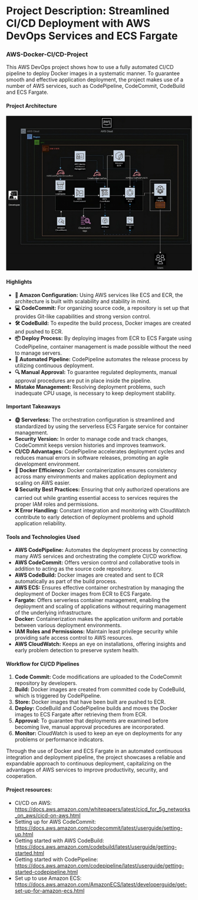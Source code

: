 # Project Description: Streamlined CI/CD Deployment with AWS DevOps Services and ECS Fargate

### AWS-Docker-CI/CD-Project
This AWS DevOps project shows how to use a fully automated CI/CD pipeline to deploy Docker images in a systematic manner. To guarantee smooth and effective application deployment, the project makes use of a number of AWS services, such as CodePipeline, CodeCommit, CodeBuild and ECS Fargate.

#### Project Architecture
![alt text](AWS-devops.drawio-transformed.png)

#### Highlights 

- **🚀 Amazon Configuration:** Using AWS services like ECS and ECR, the architecture is built with scalability and stability in mind.
- **💻 CodeCommit:** For organizing source code, a repository is set up that provides Git-like capabilities and strong version control. 
- **🛠️ CodeBuild:** To expedite the build process, Docker images are created and pushed to ECR. 
- **📦 Deploy Process:** By deploying images from ECR to ECS Fargate using CodePipeline, container management is made possible without the need to manage servers. 
- **🔄 Automated Pipeline:** CodePipeline automates the release process by utilizing continuous deployment. 
- **🔍 Manual Approval:** To guarantee regulated deployments, manual approval procedures are put in place inside the pipeline. 
- **Mistake Management:** Resolving deployment problems, such inadequate CPU usage, is necessary to keep deployment stability. 

#### Important Takeaways 

- **🌞 Serverless:** The orchestration configuration is streamlined and standardized by using the serverless ECS Fargate service for container management.
- **Security Version:** In order to manage code and track changes, CodeCommit keeps version histories and improves teamwork. 
- **CI/CD Advantages:** CodePipeline accelerates deployment cycles and reduces manual errors in software releases, promoting an agile development environment. 
- **🐳 Docker Efficiency:** Docker containerization ensures consistency across many environments and makes application deployment and scaling on AWS easier. 
- **🔒 Security Best Practices:** Ensuring that only authorized operations are carried out while granting essential access to services requires the proper IAM roles and permissions. 
- **❌ Error Handling:**  Constant integration and monitoring with CloudWatch contribute to early detection of deployment problems and uphold application reliability. 

#### Tools and Technologies Used
- **AWS CodePipeline:** Automates the deployment process by connecting many AWS services and orchestrating the complete CI/CD workflow.
- **AWS CodeCommit:** Offers version control and collaborative tools in addition to acting as the source code repository.
- **AWS CodeBuild:** Docker images are created and sent to ECR automatically as part of the build process. 
- **AWS ECS:** Ensures effective container orchestration by managing the deployment of Docker images from ECR to ECS Fargate. 
- **Fargate:** Offers serverless container management, enabling the deployment and scaling of applications without requiring management of the underlying infrastructure. 
- **Docker:** Containerization makes the application uniform and portable between various deployment environments. 
- **IAM Roles and Permissions:** Maintain least privilege security while providing safe access control to AWS resources. 
- **AWS CloudWatch:** Keeps an eye on installations, offering insights and early problem detection to preserve system health. 

#### Workflow for CI/CD Pipelines 

1. **Code Commit:** Code modifications are uploaded to the CodeCommit repository by developers.
2. **Build:** Docker images are created from committed code by CodeBuild, which is triggered by CodePipeline. 
3. **Store:** Docker images that have been built are pushed to ECR. 
4. **Deploy:** CodeBuild and CodePipeline builds and moves the Docker images to ECS Fargate after retrieving them from ECR. 
5. **Approval:** To guarantee that deployments are examined before becoming live, manual approval procedures are incorporated. 
6. **Monitor:** CloudWatch is used to keep an eye on deployments for any problems or performance indicators. 

Through the use of Docker and ECS Fargate in an automated continuous integration and deployment pipeline, the project showcases a reliable and expandable approach to continuous deployment, capitalizing on the advantages of AWS services to improve productivity, security, and cooperation. 

#### Project resources:

- CI/CD on AWS: https://docs.aws.amazon.com/whitepapers/latest/cicd_for_5g_networks_on_aws/cicd-on-aws.html
- Setting up for AWS CodeCommit: https://docs.aws.amazon.com/codecommit/latest/userguide/setting-up.html
- Getting started with AWS CodeBuild: https://docs.aws.amazon.com/codebuild/latest/userguide/getting-started.html
- Getting started with CodePipeline: https://docs.aws.amazon.com/codepipeline/latest/userguide/getting-started-codepipeline.html
- Set up to use Amazon ECS: https://docs.aws.amazon.com/AmazonECS/latest/developerguide/get-set-up-for-amazon-ecs.html

